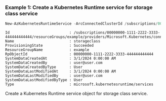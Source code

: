 ### Example 1: Create a Kubernetes Runtime service for storage class service
```powershell
New-AzKubernetesRuntimeService -ArcConnectedClusterId /subscriptions/00000000-1111-2222-3333-444444444444/resourceGroups/example/providers/Microsoft.Kubernetes/connectedClusters/cluster1 -Name storageclass
```

```output
Id                           : /subscriptions/00000000-1111-2222-3333-444444444444/resourceGroups/example/providers/Microsoft.Kubernetes/connectedClusters/cluster1/providers/Microsoft.KubernetesRuntime/services/storageclass
Name                         : storageclass
ProvisioningState            : Succeeded
ResourceGroupName            : example
RpObjectId                   : 00000000-1111-2222-3333-444444444444
SystemDataCreatedAt          : 3/1/2024 0:00:00 AM
SystemDataCreatedBy          : user@user.com
SystemDataCreatedByType      : User
SystemDataLastModifiedAt     : 3/1/2024 0:00:00 AM
SystemDataLastModifiedBy     : user@user.com
SystemDataLastModifiedByType : User
Type                         : microsoft.kubernetesruntime/services
```

Create a Kubernetes Runtime service object for storage class service.
